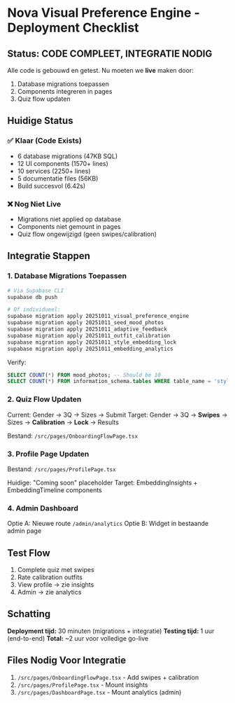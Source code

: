 # Nova Visual Preference Engine - Deployment Checklist

## Status: CODE COMPLEET, INTEGRATIE NODIG

Alle code is gebouwd en getest. Nu moeten we **live** maken door:
1. Database migrations toepassen
2. Components integreren in pages
3. Quiz flow updaten

## Huidige Status

### ✅ Klaar (Code Exists)
- 6 database migrations (47KB SQL)
- 12 UI components (1570+ lines)
- 10 services (2250+ lines)
- 5 documentatie files (56KB)
- Build succesvol (6.42s)

### ❌ Nog Niet Live
- Migrations niet applied op database
- Components niet gemount in pages
- Quiz flow ongewijzigd (geen swipes/calibration)

## Integratie Stappen

### 1. Database Migrations Toepassen

```bash
# Via Supabase CLI
supabase db push

# Of individueel:
supabase migration apply 20251011_visual_preference_engine
supabase migration apply 20251011_seed_mood_photos
supabase migration apply 20251011_adaptive_feedback
supabase migration apply 20251011_outfit_calibration
supabase migration apply 20251011_style_embedding_lock
supabase migration apply 20251011_embedding_analytics
```

Verify:
```sql
SELECT COUNT(*) FROM mood_photos; -- Should be 10
SELECT COUNT(*) FROM information_schema.tables WHERE table_name = 'style_swipes';
```

### 2. Quiz Flow Updaten

Current: Gender → 3Q → Sizes → Submit
Target: Gender → 3Q → **Swipes** → Sizes → **Calibration** → **Lock** → Results

Bestand: `/src/pages/OnboardingFlowPage.tsx`

### 3. Profile Page Updaten

Bestand: `/src/pages/ProfilePage.tsx`

Huidige: "Coming soon" placeholder
Target: EmbeddingInsights + EmbeddingTimeline components

### 4. Admin Dashboard

Optie A: Nieuwe route `/admin/analytics`
Optie B: Widget in bestaande admin page

## Test Flow

1. Complete quiz met swipes
2. Rate calibration outfits
3. View profile → zie insights
4. Admin → zie analytics

## Schatting

**Deployment tijd:** 30 minuten (migrations + integratie)
**Testing tijd:** 1 uur (end-to-end)
**Total:** ~2 uur voor volledige go-live

## Files Nodig Voor Integratie

1. `/src/pages/OnboardingFlowPage.tsx` - Add swipes + calibration
2. `/src/pages/ProfilePage.tsx` - Mount insights
3. `/src/pages/DashboardPage.tsx` - Mount analytics (admin)
